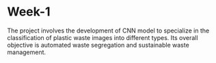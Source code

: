# Week-1
The project involves the development of CNN model to specialize in the classification of plastic waste images into different types. Its overall objective is automated waste segregation and sustainable waste management. 
